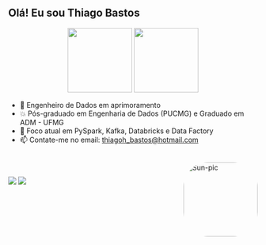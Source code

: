 ## Olá! Eu sou Thiago Bastos
<div align="center">
  <img height="130em" src="https://github-readme-stats.vercel.app/api?username=thiagohbastos&show_icons=true&theme=dark&include_all_commits=true&count_private=true&hide=prs,issues,contribs"/>
  <img height="130em" src="https://github-readme-stats.vercel.app/api/top-langs/?username=thiagohbastos&layout=compact&langs_count=7&theme=dark"/>
</div>
<p></p>

- 🔭 Engenheiro de Dados em aprimoramento
- 💥 Pós-graduado em Engenharia de Dados (PUCMG) e Graduado em ADM - UFMG
- 🌱 Foco atual em PySpark, Kafka, Databricks e Data Factory
- 📫 Contate-me no email: thiagoh_bastos@hotmail.com

 <div style="display: inline_block"><br>
  <img align="right" alt="Sun-pic" height="150" style="border-radius:50px;" src="https://media2.giphy.com/media/hvN3VVrh6FWi9GR03M/giphy.gif?cid=ecf05e47fpkhsmmvapieo8jk2qwoaxjsg7t0glagw7o4yv1q&rid=giphy.gif&ct=s">
</div>
  
  ##
<div> 
  <a href="https://www.linkedin.com/in/thiagohbastos/" target="_blank"><img src="https://img.shields.io/badge/-LinkedIn-%230077B5?style=for-the-badge&logo=linkedin&logoColor=white" target="_blank"></a> 
  <a href="https://www.instagram.com/bastos.t/" target="_blank"><img src="https://img.shields.io/badge/-Instagram-%23E4405F?style=for-the-badge&logo=instagram&logoColor=white" target="_blank"></a>
 </a> 
 
</div>
